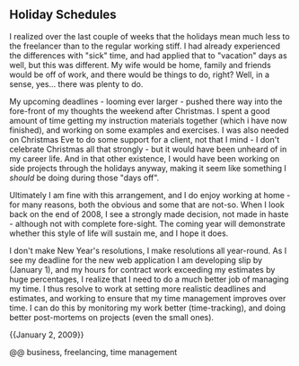 ## Holiday Schedules

I realized over the last couple of weeks that the holidays mean much less to the freelancer than to the regular working stiff. I had already experienced the differences with "sick" time, and had applied that to "vacation" days as well, but this was different. My wife would be home, family and friends would be off of work, and there would be things to do, right? Well, in a sense, yes... there was plenty to do.

My upcoming deadlines - looming ever larger - pushed there way into the fore-front of my thoughts the weekend after Christmas. I spent a good amount of time getting my instruction materials together (which i have now finished), and working on some examples and exercises. I was also needed on Christmas Eve to do some support for a client, not that I mind - I don't celebrate Christmas all that strongly - but it would have been unheard of in my career life. And in that other existence, I would have been working on side projects through the holidays anyway, making it seem like something I *should* be doing during those "days off".

Ultimately I am fine with this arrangement, and I do enjoy working at home - for many reasons, both the obvious and some that are not-so. When I look back on the end of 2008, I see a strongly made decision, not made in haste - although not with complete fore-sight. The coming year will demonstrate whether this style of life will sustain me, and I hope it does.

I don't make New Year's resolutions, I make resolutions all year-round. As I see my deadline for the new web application I am developing slip by (January 1), and my hours for contract work exceeding my estimates by huge percentages, I realize that I need to do a much better job of managing my time. I thus resolve to work at setting more realistic deadlines and estimates, and working to ensure that my time management improves over time. I can do this by monitoring my work better (time-tracking), and doing better post-mortems on projects (even the small ones).

{{January 2, 2009}}

@@ business, freelancing, time management
